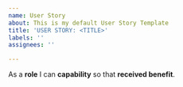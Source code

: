```yaml
---
name: User Story
about: This is my default User Story Template
title: 'USER STORY: <TITLE>'
labels: ''
assignees: ''

---
```


As a **role** I can **capability** so that **received benefit**.

